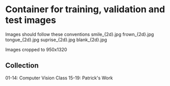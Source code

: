 # Container for training, validation and test images

Images should follow these conventions
smile_{2d}.jpg
frown_{2d}.jpg
tongue_{2d}.jpg
suprise_{2d}.jpg
blank_{2d}.jpg

Images cropped to 950x1320

Collection
----------
01-14: Computer Vision Class
15-19: Patrick's Work